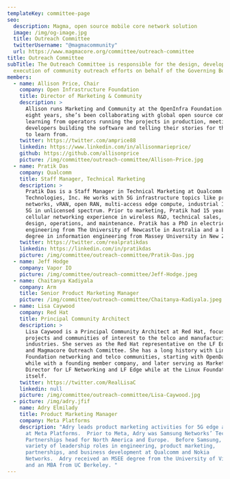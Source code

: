 ```yaml
---
templateKey: committee-page
seo:
  description: Magma, open source mobile core network solution
  image: /img/og-image.jpg
  title: Outreach Committee
  twitterUsername: "@magmacommunity"
  url: https://www.magmacore.org/committee/outreach-committee
title: Outreach Committee
subTitle: The Outreach Committee is responsible for the design, development and
  execution of community outreach efforts on behalf of the Governing Board.
members:
  - name: Allison Price, Chair
    company: Open Infrastructure Foundation
    title: Director of Marketing & Community
    description: >
      Allison runs Marketing and Community at the OpenInfra Foundation. For
      eight years, she’s been collaborating with global open source communities,
      learning from operators running the projects in production, meeting the
      developers building the software and telling their stories for the world
      to learn from. 	
    twitter: https://twitter.com/amprice88
    linkedin: https://www.linkedin.com/in/allisonmarieprice/
    github: https://github.com/allisonprice
    picture: /img/committee/outreach-committee/Allison-Price.jpg
  - name: Pratik Das
    company: Qualcomm
    title: Staff Manager, Technical Marketing
    description: >
      Pratik Das is a Staff Manager in Technical Marketing at Qualcomm
      Technologies, Inc. He works with 5G infrastructure topics like private
      networks, vRAN, open RAN, multi-access edge compute, industrial IoT, and
      5G in unlicensed spectrum. Prior to marketing, Pratik had 15 years of
      cellular networking experience in wireless R&D, technical sales, network
      design, operations, and maintenance. Pratik has a PhD in electrical
      engineering from The University of Newcastle in Australia and a bachelor's
      degree in information engineering from Massey University in New Zealand.
    twitter: https://twitter.com/realpratikdas
    linkedin: https://linkedin.com/in/pratikdas
    picture: /img/committee/outreach-committee/Pratik-Das.jpg
  - name: Jeff Hodge
    company: Vapor IO
    picture: /img/committee/outreach-committee/Jeff-Hodge.jpeg
  - name: Chaitanya Kadiyala
    company: Arm
    title: Senior Product Marketing Manager
    picture: /img/committee/outreach-committee/Chaitanya-Kadiyala.jpeg
  - name: Lisa Caywood
    company: Red Hat
    title: Principal Community Architect
    description: >
      Lisa Caywood is a Principal Community Architect at Red Hat, focusing on
      projects and communities of interest to the telco and manufacturing
      industries. She serves as the Red Hat representative on the LF Edge Board
      and Magmacore Outreach Committee. She has a long history with Linux
      Foundation networking and telco communities, starting with OpenDaylight
      while with a founding member company, and later serving as Marketing
      Director for LF Networking and LF Edge while at the Linux Foundation
      itself.
    twitter: https://twitter.com/RealLisaC
    linkedin: null
    picture: /img/committee/outreach-committee/Lisa-Caywood.jpg
  - picture: /img/adry.jfif
    name: Adry Elmilady
    title: Product Marketing Manager
    company: Meta Platforms
    description: "Adry leads product marketing activities for 5G edge architectures
      at Meta Platforms.  Prior to Meta, Adry was Samsung Networks’ Technology
      Partnerships head for North America and Europe.  Before Samsung, he held a
      variety of leadership roles in engineering, product marketing,
      partnerships, and business development at Qualcomm and Nokia
      Networks.  Adry received an MSEE degree from the University of Virginia
      and an MBA from UC Berkeley. "
---
```

